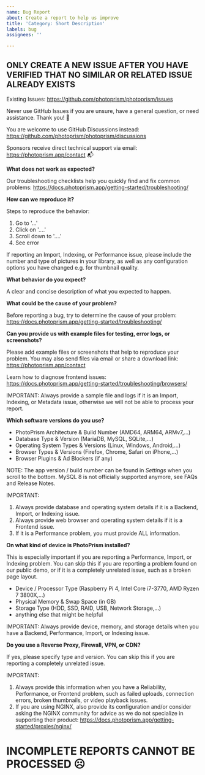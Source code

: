 ```yaml
---
name: Bug Report
about: Create a report to help us improve
title: 'Category: Short Description'
labels: bug
assignees: ''

---
```


## ONLY CREATE A NEW ISSUE AFTER YOU HAVE VERIFIED THAT NO SIMILAR OR RELATED ISSUE ALREADY EXISTS ##
Existing Issues: https://github.com/photoprism/photoprism/issues

Never use GitHub Issues if you are unsure, have a general question, or need assistance. Thank you! 💐

You are welcome to use GitHub Discussions instead:
https://github.com/photoprism/photoprism/discussions

Sponsors receive direct technical support via email:
https://photoprism.app/contact 📬

**What does not work as expected?**

Our troubleshooting checklists help you quickly find and fix common problems:
https://docs.photoprism.app/getting-started/troubleshooting/

**How can we reproduce it?**

Steps to reproduce the behavior:

1. Go to '...'
2. Click on '....'
3. Scroll down to '....'
4. See error

If reporting an Import, Indexing, or Performance issue, please include the number and type of pictures in your library,
as well as any configuration options you have changed e.g. for thumbnail quality.

**What behavior do you expect?**

A clear and concise description of what you expected to happen.

**What could be the cause of your problem?**

Before reporting a bug, try to determine the cause of your problem:
https://docs.photoprism.app/getting-started/troubleshooting/

**Can you provide us with example files for testing, error logs, or screenshots?**

Please add example files or screenshots that help to reproduce your problem.
You may also send files via email or share a download link:
https://photoprism.app/contact

Learn how to diagnose frontend issues:
https://docs.photoprism.app/getting-started/troubleshooting/browsers/

IMPORTANT: Always provide a sample file and logs if it is an Import, Indexing, or Metadata issue, otherwise we will not be able to process your report.

**Which software versions do you use?**

- PhotoPrism Architecture & Build Number (AMD64, ARM64, ARMv7,...)
- Database Type & Version (MariaDB, MySQL, SQLite,...)
- Operating System Types & Versions (Linux, Windows, Android,...)
- Browser Types & Versions (Firefox, Chrome, Safari on iPhone,...)
- Browser Plugins & Ad Blockers (if any)

NOTE: The app version / build number can be found in *Settings* when you scroll to the bottom. MySQL 8 is not officially supported anymore, see FAQs and Release Notes.

IMPORTANT:
1. Always provide database and operating system details if it is a Backend, Import, or Indexing issue.
2. Always provide web browser and operating system details if it is a Frontend issue.
3. If it is a Performance problem, you must provide ALL information.

**On what kind of device is PhotoPrism installed?**

This is especially important if you are reporting a Performance, Import, or Indexing problem. You can skip this if you are reporting a problem found on our public demo, or if it is a completely unrelated issue, such as a broken page layout.

- Device / Processor Type (Raspberry Pi 4, Intel Core i7-3770, AMD Ryzen 7 3800X,...)
- Physical Memory & Swap Space (in GB)
- Storage Type (HDD, SSD, RAID, USB, Network Storage,...) 
- anything else that might be helpful

IMPORTANT: Always provide device, memory, and storage details when you have a Backend, Performance, Import, or Indexing issue.

**Do you use a Reverse Proxy, Firewall, VPN, or CDN?**

If yes, please specify type and version. You can skip this if you are reporting a completely unrelated issue.

IMPORTANT:
1. Always provide this information when you have a Reliability, Performance, or Frontend problem, such as failed uploads, connection errors, broken thumbnails, or video playback issues.
2. If you are using NGINX, also provide its configuration and/or consider asking the NGINX community for advice as we do not specialize in supporting their product: https://docs.photoprism.app/getting-started/proxies/nginx/

# INCOMPLETE REPORTS CANNOT BE PROCESSED ☹️ #
